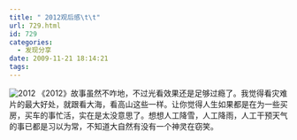```yaml
---
title: " 2012观后感\t\t"
url: 729.html
id: 729
categories:
  - 发现分享
date: 2009-11-21 18:14:21
tags:
---
```


![2012](../../../images/2009/11/snap00345.png "2012") 《2012》故事虽然不咋地，不过光看效果还是足够过瘾了。我觉得看灾难片的最大好处，就跟看大海，看高山这些一样。让你觉得人生如果都是在为一些买房，买车的事忙活，实在是太没意思了。想想人工降雪，人工降雨，人工干预天气的事已都是习以为常，不知道大自然有没有一个神灵在窃笑。